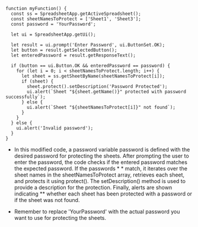 

```
function myFunction() {
  const ss = SpreadsheetApp.getActiveSpreadsheet();
  const sheetNamesToProtect = ['Sheet1', 'Sheet3'];
  const password = 'YourPassword';

  let ui = SpreadsheetApp.getUi();

  let result = ui.prompt('Enter Password', ui.ButtonSet.OK);
  let button = result.getSelectedButton();
  let enteredPassword = result.getResponseText();

  if (button == ui.Button.OK && enteredPassword == password) {
    for (let i = 0; i < sheetNamesToProtect.length; i++) {
      let sheet = ss.getSheetByName(sheetNamesToProtect[i]);
      if (sheet) {
        sheet.protect().setDescription('Password Protected');
        ui.alert(`Sheet "${sheet.getName()}" protected with password successfully`);
      } else {
        ui.alert(`Sheet "${sheetNamesToProtect[i]}" not found`);
      }
    }
  } else {
    ui.alert('Invalid password');
  }
}

```

* In this modified code, a password variable password is defined with the desired password for protecting the sheets. After prompting the user to enter the password, the code checks if the entered password matches the expected password. If the passwords * * match, it iterates over the sheet names in the sheetNamesToProtect array, retrieves each sheet, and protects it using protect(). The setDescription() method is used to provide a description for the protection. Finally, alerts are shown indicating **  whether each sheet has been protected with a password or if the sheet was not found.

* Remember to replace 'YourPassword' with the actual password you want to use for protecting the sheets.
